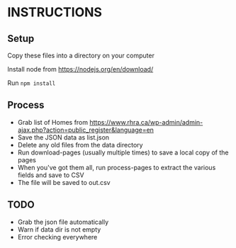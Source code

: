 # INSTRUCTIONS

## Setup
Copy these files into a directory on your computer

Install node from https://nodejs.org/en/download/

Run `npm install`

## Process
* Grab list of Homes from https://www.rhra.ca/wp-admin/admin-ajax.php?action=public_register&language=en
* Save the JSON data as list.json
* Delete any old files from the data directory
* Run download-pages (usually multiple times) to save a local copy of the pages
* When you've got them all, run process-pages to extract the various fields and save to CSV
* The file will be saved to out.csv

## TODO

* Grab the json file automatically
* Warn if data dir is not empty
* Error checking everywhere
